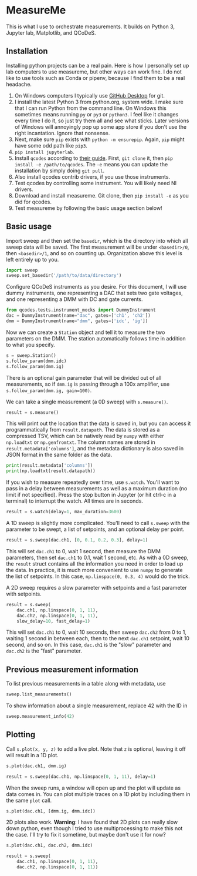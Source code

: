 # MeasureMe

This is what I use to orchestrate measurements. It builds on Python 3, Jupyter
lab, Matplotlib, and QCoDeS.

## Installation

Installing python projects can be a real pain. Here is how I personally set up
lab computers to use measureme, but other ways can work fine. I do not like to
use tools such as Conda or pipenv, because I find them to be a real headache.

1. On Windows computers I typically use
[GitHub Desktop](https://desktop.github.com/) for git.
1. I install the latest Python 3 from python.org, system wide. I make sure that
I can run Python from the command line. On Windows this sometimes means running
`py` or `py3` or `python3`. I feel like it changes every time I do it, so just
try them all and see what sticks. Later versions of Windows will annoyingly
pop up some app store if you don't use the right incantation. Ignore that
nonsense.
1. Next, make sure `pip` exists with `python -m ensurepip`. Again, `pip` might
have some odd path like `pip3`.
1. `pip install jupyterlab`.
1. Install `qcodes` according to [their guide](https://qcodes.github.io/Qcodes/start/index.html#installing-qcodes-from-github).
First, `git clone` it, then `pip install -e /path/to/qcodes`. The `-e` means
you can update the installation by simply doing `git pull`.
1. Also install qcodes contrib drivers, if you use those instruments.
1. Test qcodes by controlling some instrument. You will likely need NI drivers.
1. Download and install measureme. Git clone, then `pip install -e` as you did
for qcodes.
1. Test measureme by following the basic usage section below!

## Basic usage

Import sweep and then set the `basedir`, which is the directory into which all
sweep data will be saved. The first measurement will be under `<basedir>/0`,
then `<basedir>/1`, and so on counting up. Organization above this level is
left entirely up to you.

```python
import sweep
sweep.set_basedir('/path/to/data/directory')
```

Configure QCoDeS instruments as you desire. For this document, I will use
dummy instruments, one representing a DAC that sets two gate voltages, and one
representing a DMM with DC and gate currents.

```python
from qcodes.tests.instrument_mocks import DummyInstrument
dac = DummyInstrument(name="dac", gates=['ch1', 'ch2'])
dmm = DummyInstrument(name="dmm", gates=['idc', 'ig'])
```

Now we can create a `Station` object and tell it to measure the two parameters
on the DMM. The station automatically follows time in addition to what you
specify.

```python
s = sweep.Station()
s.follow_param(dmm.idc)
s.follow_param(dmm.ig)
```

There is an optional gain parameter that will be divided out of all
measurements, so if `dmm.ig` is passing through a 100x amplifier, use
`s.follow_param(dmm.ig, gain=100)`.

We can take a single measurement (a 0D sweep) with `s.measure()`.

```python
result = s.measure()
```

This will print out the location that the data is saved in, but you can access
it programmatically from `result.datapath`. The data is stored as a compressed
TSV, which can be natively read by `numpy` with either `np.loadtxt` or
`np.genfromtxt`. The column names are stored in `result.metadata['columns']`,
and the metadata dictionary is also saved in JSON format in the same folder as
the data.

```python
print(result.metadata['columns'])
print(np.loadtxt(result.datapath))
```

If you wish to measure repeatedly over time, use `s.watch`. You'll want to pass
in a delay between measurements as well as a maximum duration (no limit if not
specified). Press the stop button in Jupyter (or hit ctrl-c in a terminal) to
interrupt the watch. All times are in seconds.

```python
result = s.watch(delay=1, max_duration=3600)
```

A 1D sweep is slightly more complicated. You'll need to call `s.sweep` with
the parameter to be swept, a list of setpoints, and an optional delay per
point.

```python
result = s.sweep(dac.ch1, [0, 0.1, 0.2, 0.3], delay=1)
```

This will set `dac.ch1` to 0, wait 1 second, then measure the DMM parameters,
then set `dac.ch1` to 0.1, wait 1 second, etc. As with a 0D sweep, the `result`
struct contains all the information you need in order to load up the data. In
practice, it is much more convenient to use `numpy` to generate the list of
setpoints. In this case, `np.linspace(0, 0.3, 4)` would do the trick.

A 2D sweep requires a slow parameter with setpoints and a fast parameter with
setpoints.

```python
result = s.sweep(
    dac.ch1, np.linspace(0, 1, 11),
    dac.ch2, np.linspace(0, 1, 11),
    slow_delay=10, fast_delay=1)
```

This will set `dac.ch1` to 0, wait 10 seconds, then sweep `dac.ch2` from 0 to 1,
waiting 1 second in between each, then to the next `dac.ch1` setpoint, wait 10
second, and so on. In this case, `dac.ch1` is the "slow" parameter and `dac.ch2`
is the "fast" parameter.

## Previous measurement information

To list previous measurements in a table along with metadata, use

```python
sweep.list_measurements()
```

To show information about a single measurement, replace 42 with the ID in

```python
sweep.measurement_info(42)
```

## Plotting

Call `s.plot(x, y, z)` to add a live plot. Note that `z` is optional, leaving it
off will result in a 1D plot.

```python
s.plot(dac.ch1, dmm.ig)

result = s.sweep(dac.ch1, np.linspace(0, 1, 11), delay=1)
```

When the sweep runs, a window will open up and the plot will update as data
comes in. You can plot multiple traces on a 1D plot by including them in the
same `plot` call.

```python
s.plot(dac.ch1, [dmm.ig, dmm.idc])
```

2D plots also work. **Warning**: I have found that 2D plots can really slow
down python, even though I tried to use multiprocessing to make this not the
case. I'll try to fix it sometime, but maybe don't use it for now?

```python
s.plot(dac.ch1, dac.ch2, dmm.idc)

result = s.sweep(
    dac.ch1, np.linspace(0, 1, 11),
    dac.ch2, np.linspace(0, 1, 11))
```
